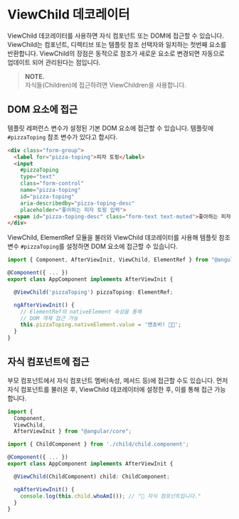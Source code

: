 # ViewChild 데코레이터

ViewChild 데코레이터를 사용하면 자식 컴포넌트 또는 DOM에 접근할 수 있습니다. ViewChild는 컴포넌트, 디렉티브 또는 템플릿 참조 선택자와 일치하는 첫번째 요소를 반환합니다. ViewChild의 장점은 동적으로 참조가 새로운 요소로 변경되면 자동으로 업데이트 되어 관리된다는 점입니다.

> **NOTE.**<br>
> 자식들(Children)에 접근하려면 ViewChildren을 사용합니다.

## DOM 요소에 접근

템플릿 레퍼런스 변수가 설정된 기본 DOM 요소에 접근할 수 있습니다. 템플릿에 `#pizzaToping` 참조 변수가 있다고 합시다.

```html
<div class="form-group">
  <label for="pizza-toping">피자 토핑</label>
  <input
    #pizzaToping
    type="text"
    class="form-control"
    name="pizza-toping"
    id="pizza-toping"
    aria-describedby="pizza-toping-desc"
    placeholder="좋아하는 피자 토핑 입력">
  <span id="pizza-toping-desc" class="form-text text-muted">좋아하는 피자 토핑을 입력해주세요.</span>
</div>
```

ViewChild, ElementRef 모듈을 불러와 ViewChild 데코레이터를 사용해 템플릿 참조 변수 `#pizzaToping`를 설정하면 DOM 요소에 접근할 수 있습니다.

```ts
import { Component, AfterViewInit, ViewChild, ElementRef } from "@angular/core";

@Component({ ... })
export class AppComponent implements AfterViewInit {

  @ViewChild('pizzaToping') pizzaToping: ElementRef;

  ngAfterViewInit() {
    // ElementRef의 nativeElement 속성을 통해
    // DOM 객체 접근 가능
    this.pizzaToping.nativeElement.value = '앤쵸비! 🍕🍕';
  }
}
```

## 자식 컴포넌트에 접근

부모 컴포넌트에서 자식 컴포넌트 멤버(속성, 메서드 등)에 접근할 수도 있습니다. 먼저 자식 컴포넌트를 불러온 후, ViewChild 데코레이터에 설정한 후, 이를 통해 접근 가능합니다.

```ts
import {
  Component,
  ViewChild,
  AfterViewInit } from "@angular/core";

import { ChildComponent } from './child/child.component';

@Component({ ... })
export class AppComponent implements AfterViewInit {

  @ViewChild(ChildComponent) child: ChildComponent;

  ngAfterViewInit() {
    console.log(this.child.whoAmI()); // "👶 자식 컴포넌트입니다."
  }
}
```

